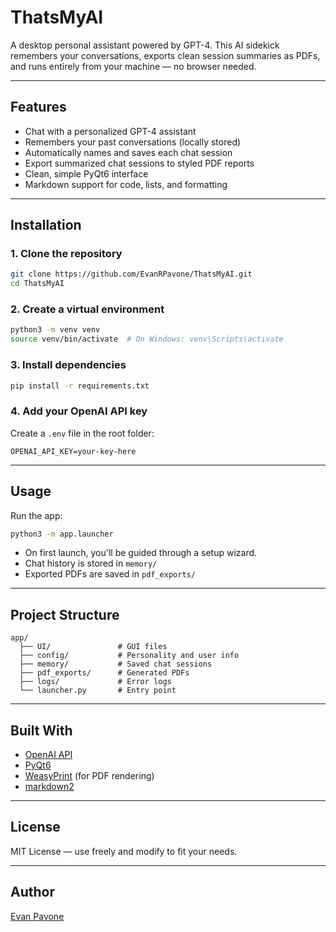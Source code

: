 # ThatsMyAI

A desktop personal assistant powered by GPT-4. This AI sidekick remembers your conversations, exports clean session summaries as PDFs, and runs entirely from your machine — no browser needed.

---

## Features

- Chat with a personalized GPT-4 assistant
- Remembers your past conversations (locally stored)
- Automatically names and saves each chat session
- Export summarized chat sessions to styled PDF reports
- Clean, simple PyQt6 interface
- Markdown support for code, lists, and formatting

---

## Installation

### 1. Clone the repository

```bash
git clone https://github.com/EvanRPavone/ThatsMyAI.git
cd ThatsMyAI
```

### 2. Create a virtual environment

```bash
python3 -m venv venv
source venv/bin/activate  # On Windows: venv\Scripts\activate
```

### 3. Install dependencies

```bash
pip install -r requirements.txt
```

### 4. Add your OpenAI API key

Create a `.env` file in the root folder:

```
OPENAI_API_KEY=your-key-here
```

---

## Usage

Run the app:

```bash
python3 -m app.launcher
```

- On first launch, you'll be guided through a setup wizard.
- Chat history is stored in `memory/`
- Exported PDFs are saved in `pdf_exports/`

---

## Project Structure

```
app/
  ├── UI/               # GUI files
  ├── config/           # Personality and user info
  ├── memory/           # Saved chat sessions
  ├── pdf_exports/      # Generated PDFs
  ├── logs/             # Error logs
  └── launcher.py       # Entry point
```

---

## Built With

- [OpenAI API](https://platform.openai.com/)
- [PyQt6](https://pypi.org/project/PyQt6/)
- [WeasyPrint](https://weasyprint.org/) (for PDF rendering)
- [markdown2](https://github.com/trentm/python-markdown2)

---

## License

MIT License — use freely and modify to fit your needs.

---

## Author

[Evan Pavone](https://github.com/EvanRPavone)
